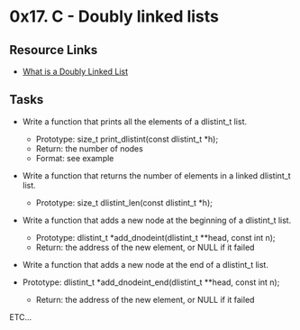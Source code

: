 # 0x17. C - Doubly linked lists

## Resource Links

* [What is a Doubly Linked List](https://www.youtube.com/watch?v=k0pjD12bzP0)

## Tasks
 
* Write a function that prints all the elements of a dlistint_t list.
	* Prototype: size_t print_dlistint(const dlistint_t *h);
	* Return: the number of nodes
	* Format: see example

* Write a function that returns the number of elements in a linked dlistint_t list.
	* Prototype: size_t dlistint_len(const dlistint_t *h);

* Write a function that adds a new node at the beginning of a dlistint_t list.
	* Prototype: dlistint_t *add_dnodeint(dlistint_t **head, const int n);
	* Return: the address of the new element, or NULL if it failed

* Write a function that adds a new node at the end of a dlistint_t list.

* Prototype: dlistint_t *add_dnodeint_end(dlistint_t **head, const int n);
	* Return: the address of the new element, or NULL if it failed

ETC...
